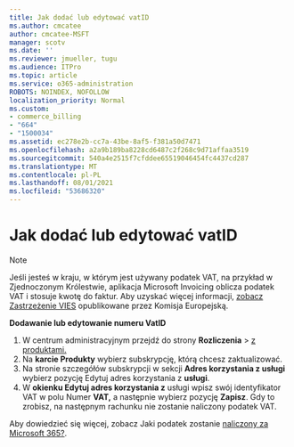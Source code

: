 ```yaml
---
title: Jak dodać lub edytować vatID
ms.author: cmcatee
author: cmcatee-MSFT
manager: scotv
ms.date: ''
ms.reviewer: jmueller, tugu
ms.audience: ITPro
ms.topic: article
ms.service: o365-administration
ROBOTS: NOINDEX, NOFOLLOW
localization_priority: Normal
ms.custom:
- commerce_billing
- "664"
- "1500034"
ms.assetid: ec278e2b-cc7a-43be-8af5-f381a50d7471
ms.openlocfilehash: a2a9b189ba8228cd6487c2f268c9d71affaa3519
ms.sourcegitcommit: 540a4e2515f7cfddee65519046454fc4437cd287
ms.translationtype: MT
ms.contentlocale: pl-PL
ms.lasthandoff: 08/01/2021
ms.locfileid: "53686320"
---
```

# <a name="how-to-add-or-edit-a-vatid"></a>Jak dodać lub edytować vatID

> [!NOTE]
> Jeśli jesteś w kraju, w którym jest używany podatek VAT, na przykład w Zjednoczonym Królestwie, aplikacja Microsoft Invoicing oblicza podatek VAT i stosuje kwotę do faktur. Aby uzyskać więcej informacji, [zobacz Zastrzeżenie VIES](https://go.microsoft.com/fwlink/p/?LinkID=841741) opublikowane przez Komisja Europejską.

**Dodawanie lub edytowanie numeru VatID**

1. W centrum administracyjnym przejdź do strony **Rozliczenia** \> [z produktami.](https://go.microsoft.com/fwlink/p/?linkid=842054)
2. Na **karcie Produkty** wybierz subskrypcję, którą chcesz zaktualizować.
3. Na stronie szczegółów subskrypcji w sekcji **Adres korzystania z usługi** wybierz pozycję Edytuj adres korzystania z **usługi**.
4. W **okienku Edytuj adres korzystania z** usługi wpisz swój identyfikator VAT w polu Numer **VAT,** a następnie wybierz pozycję **Zapisz**. Gdy to zrobisz, na następnym rachunku nie zostanie naliczony podatek VAT.

Aby dowiedzieć się więcej, zobacz Jaki podatek zostanie [naliczony za Microsoft 365?](/microsoft-365/commerce/billing-and-payments/tax-information#what-tax-will-i-be-charged).
